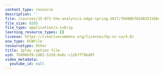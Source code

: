 ```yaml
---
content_type: resource
description: ''
file: /courses/15-071-the-analytics-edge-spring-2017/7b098bf02d825310be6cc12b7f79bd0f_plpDQpjB044.vtt
file_size: 8285
file_type: application/x-subrip
learning_resource_types: []
license: https://creativecommons.org/licenses/by-nc-sa/4.0/
ocw_type: OCWFile
resourcetype: Other
title: 3play caption file
uid: 7b098bf0-2d82-5310-be6c-c12b7f79bd0f
video_metadata:
  youtube_id: null
---
```

